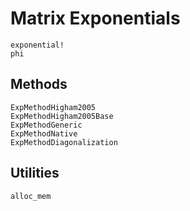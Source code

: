 # Matrix Exponentials

```@docs
exponential!
phi
```

## Methods

```@docs
ExpMethodHigham2005
ExpMethodHigham2005Base
ExpMethodGeneric
ExpMethodNative
ExpMethodDiagonalization
```

## Utilities

```@docs
alloc_mem
```

